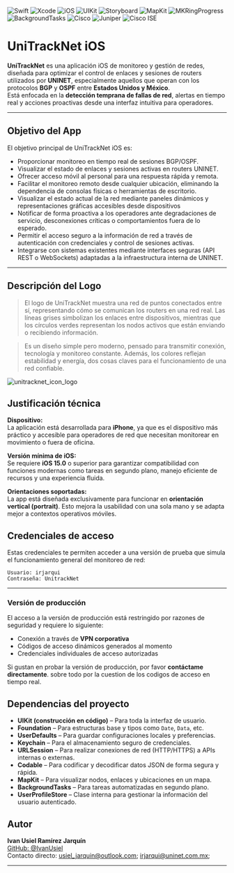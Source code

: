 ![Swift](https://img.shields.io/badge/Swift-FA7343?style=for-the-badge&logo=swift&logoColor=white)
![Xcode](https://img.shields.io/badge/Xcode-147EFB?style=for-the-badge&logo=xcode&logoColor=white)
![iOS](https://img.shields.io/badge/iOS-000000?style=for-the-badge&logo=apple&logoColor=white)
![UIKit](https://img.shields.io/badge/UIKit-343434?style=for-the-badge&logo=apple&logoColor=white)
![Storyboard](https://img.shields.io/badge/Storyboard-FFD700?style=for-the-badge)
![MapKit](https://img.shields.io/badge/MapKit-339933?style=for-the-badge&logo=apple&logoColor=white)
![MKRingProgress](https://img.shields.io/badge/MKRingProgress-8E44AD?style=for-the-badge)
![BackgroundTasks](https://img.shields.io/badge/Background_Processing-FF6F61?style=for-the-badge)
![Cisco](https://img.shields.io/badge/Cisco-Networking-blue?style=for-the-badge&logo=cisco&logoColor=white)
![Juniper](https://img.shields.io/badge/Juniper-Networking-005073?style=for-the-badge)
![Cisco ISE](https://img.shields.io/badge/Cisco%20ISE-NAC%20%7C%20AAA-blue?style=for-the-badge&logo=cisco&logoColor=white)



# UniTrackNet iOS

**UniTrackNet** es una aplicación iOS de monitoreo y gestión de redes, diseñada para optimizar el control de enlaces y sesiones de routers utilizados por **UNINET**, especialmente aquellos que operan con los protocolos **BGP** y **OSPF** entre **Estados Unidos y México**.  
Está enfocada en la **detección temprana de fallas de red**, alertas en tiempo real y acciones proactivas desde una interfaz intuitiva para operadores.

---

## Objetivo del App

El objetivo principal de UniTrackNet iOS es:

- Proporcionar monitoreo en tiempo real de sesiones BGP/OSPF.
- Visualizar el estado de enlaces y sesiones activas en routers UNINET.
- Ofrecer acceso móvil al personal para una respuesta rápida y remota.
- Facilitar el monitoreo remoto desde cualquier ubicación, eliminando la dependencia de consolas físicas o herramientas de escritorio.
- Visualizar el estado actual de la red mediante paneles dinámicos y representaciones gráficas accesibles desde dispositivos
- Notificar de forma proactiva a los operadores ante degradaciones de servicio, desconexiones críticas o comportamientos fuera de lo esperado.
- Permitir el acceso seguro a la información de red a través de autenticación con credenciales y control de sesiones activas.
- Integrarse con sistemas existentes mediante interfaces seguras (API REST o WebSockets) adaptadas a la infraestructura interna de UNINET.
---

## Descripción del Logo

>El logo de UniTrackNet muestra una red de puntos conectados entre sí, representando cómo se comunican los routers en una red real.
>Las líneas grises simbolizan los enlaces entre dispositivos, mientras que los círculos verdes representan los nodos activos que están enviando o recibiendo información.

>Es un diseño simple pero moderno, pensado para transmitir conexión, tecnología y monitoreo constante. Además, los colores reflejan estabilidad y energía, dos cosas claves para el funcionamiento de una red confiable.

![unitracknet_icon_logo](https://github.com/user-attachments/assets/e04d1a55-741d-431e-ab16-ba1901af77b6)

## Justificación técnica

**Dispositivo:**  
La aplicación está desarrollada para **iPhone**, ya que es el dispositivo más práctico y accesible para operadores de red que necesitan monitorear en movimiento o fuera de oficina.

**Versión mínima de iOS:**  
Se requiere **iOS 15.0** o superior para garantizar compatibilidad con funciones modernas como tareas en segundo plano, manejo eficiente de recursos y una experiencia fluida.

**Orientaciones soportadas:**  
La app está diseñada exclusivamente para funcionar en **orientación vertical (portrait)**. Esto mejora la usabilidad con una sola mano y se adapta mejor a contextos operativos móviles.

## Credenciales de acceso

Estas credenciales te permiten acceder a una versión de prueba que simula el funcionamiento general del monitoreo de red:

```
Usuario: irjarqui
Contraseña: UnitrackNet
```

---

### Versión de producción

El acceso a la versión de producción está restringido por razones de seguridad y requiere lo siguiente:

- Conexión a través de **VPN corporativa**
- Códigos de acceso dinámicos generados al momento
- Credenciales individuales de acceso autorizadas

Si gustan en probar la versión de producción, por favor **contáctame directamente**.
 sobre todo por la cuestion de los codigos de acceso en tiempo real.

## Dependencias del proyecto

- **UIKit (construcción en código)** – Para toda la interfaz de usuario.
- **Foundation** – Para estructuras base y tipos como `Date`, `Data`, etc.
- **UserDefaults** – Para guardar configuraciones locales y preferencias.
- **Keychain** – Para el almacenamiento seguro de credenciales.
- **URLSession** – Para realizar conexiones de red (HTTP/HTTPS) a APIs internas o externas.
- **Codable** – Para codificar y decodificar datos JSON de forma segura y rápida.
- **MapKit** – Para visualizar nodos, enlaces y ubicaciones en un mapa.
- **BackgroundTasks** – Para tareas automatizadas en segundo plano.
- **UserProfileStore** – Clase interna para gestionar la información del usuario autenticado.

## Autor

**Ivan Usiel Ramírez Jarquín**  
[GitHub: @IvanUsiel](https://github.com/IvanUsiel)  
Contacto directo: usiel_jarquin@outlook.com; irjarqui@uninet.com.mx;

---
